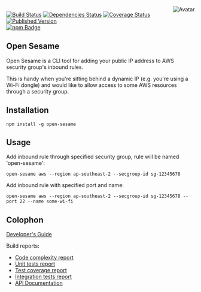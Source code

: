 <img align="right" src="https://raw.github.com/cliffano/open-sesame/master/avatar.jpg" alt="Avatar"/>

[![Build Status](https://img.shields.io/travis/cliffano/open-sesame.svg)](http://travis-ci.org/cliffano/open-sesame)
[![Dependencies Status](https://img.shields.io/david/cliffano/open-sesame.svg)](http://david-dm.org/cliffano/open-sesame)
[![Coverage Status](https://img.shields.io/coveralls/cliffano/open-sesame.svg)](https://coveralls.io/r/cliffano/open-sesame?branch=master)
[![Published Version](https://img.shields.io/npm/v/open-sesame.svg)](http://www.npmjs.com/package/open-sesame)
<br/>
[![npm Badge](https://nodei.co/npm/open-sesame.png)](http://npmjs.org/package/open-sesame)

Open Sesame
-----------

Open Sesame is a CLI tool for adding your public IP address to AWS security group's inbound rules.

This is handy when you're sitting behind a dynamic IP (e.g. you're using a Wi-Fi dongle) and would like to allow access to some AWS resources through a security group.

Installation
------------

    npm install -g open-sesame

Usage
-----

Add inbound rule through specified security group, rule will be named 'open-sesame':

    open-sesame aws --region ap-southeast-2 --secgroup-id sg-12345678

Add inbound rule with specified port and name:

    open-sesame aws --region ap-southeast-2 --secgroup-id sg-12345678 --port 22 --name some-wi-fi

Colophon
--------

[Developer's Guide](http://cliffano.github.io/developers_guide.html#nodejs)

Build reports:

* [Code complexity report](http://cliffano.github.io/open-sesame/complexity/plato/index.html)
* [Unit tests report](http://cliffano.github.io/open-sesame/test/buster.out)
* [Test coverage report](http://cliffano.github.io/open-sesame/coverage/buster-istanbul/lcov-report/lib/index.html)
* [Integration tests report](http://cliffano.github.io/open-sesame/test-integration/cmdt.out)
* [API Documentation](http://cliffano.github.io/open-sesame/doc/dox-foundation/index.html)
